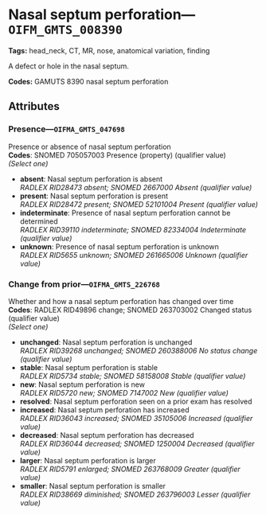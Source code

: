 # Nasal septum perforation—`OIFM_GMTS_008390`

**Tags:** head_neck, CT, MR, nose, anatomical variation, finding

A defect or hole in the nasal septum.

**Codes:** GAMUTS 8390 nasal septum perforation

## Attributes

### Presence—`OIFMA_GMTS_047698`

Presence or absence of nasal septum perforation  
**Codes**: SNOMED 705057003 Presence (property) (qualifier value)  
*(Select one)*

- **absent**: Nasal septum perforation is absent  
_RADLEX RID28473 absent; SNOMED 2667000 Absent (qualifier value)_
- **present**: Nasal septum perforation is present  
_RADLEX RID28472 present; SNOMED 52101004 Present (qualifier value)_
- **indeterminate**: Presence of nasal septum perforation cannot be determined  
_RADLEX RID39110 indeterminate; SNOMED 82334004 Indeterminate (qualifier value)_
- **unknown**: Presence of nasal septum perforation is unknown  
_RADLEX RID5655 unknown; SNOMED 261665006 Unknown (qualifier value)_

### Change from prior—`OIFMA_GMTS_226768`

Whether and how a nasal septum perforation has changed over time  
**Codes**: RADLEX RID49896 change; SNOMED 263703002 Changed status (qualifier value)  
*(Select one)*

- **unchanged**: Nasal septum perforation is unchanged  
_RADLEX RID39268 unchanged; SNOMED 260388006 No status change (qualifier value)_
- **stable**: Nasal septum perforation is stable  
_RADLEX RID5734 stable; SNOMED 58158008 Stable (qualifier value)_
- **new**: Nasal septum perforation is new  
_RADLEX RID5720 new; SNOMED 7147002 New (qualifier value)_
- **resolved**: Nasal septum perforation seen on a prior exam has resolved  
- **increased**: Nasal septum perforation has increased  
_RADLEX RID36043 increased; SNOMED 35105006 Increased (qualifier value)_
- **decreased**: Nasal septum perforation has decreased  
_RADLEX RID36044 decreased; SNOMED 1250004 Decreased (qualifier value)_
- **larger**: Nasal septum perforation is larger  
_RADLEX RID5791 enlarged; SNOMED 263768009 Greater (qualifier value)_
- **smaller**: Nasal septum perforation is smaller  
_RADLEX RID38669 diminished; SNOMED 263796003 Lesser (qualifier value)_